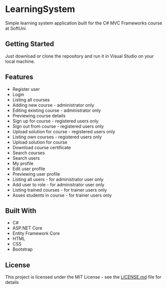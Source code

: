 # LearningSystem

Simple learning system application built for the C# MVC Frameworks course at SoftUni.

## Getting Started

Just download or clone the repository and run it in Visual Studio on your local machine.

## Features

* Register user
* Login
* Listing all courses
* Adding new course - administrator only
* Editing existing course - administrator only
* Previewing course details
* Sign up for course - registered users only
* Sign out from course - registered users only
* Upload solution for course - registered users only
* Listing own courses - registered users only
* Upload solution for course
* Download course certificate
* Search courses
* Search users
* My profile
* Edit user profile
* Previewing user profile
* Listing all users - for administrator user only
* Add user to role - for administrator user only
* Listing trained courses - for trainer users only
* Asses students in course - for trainer users only

## Built With

* C#
* ASP.NET Core
* Entity Framework Core
* HTML
* CSS
* Bootstrap

## License

This project is licensed under the MIT License - see the [LICENSE.md](LICENSE.md) file for details

